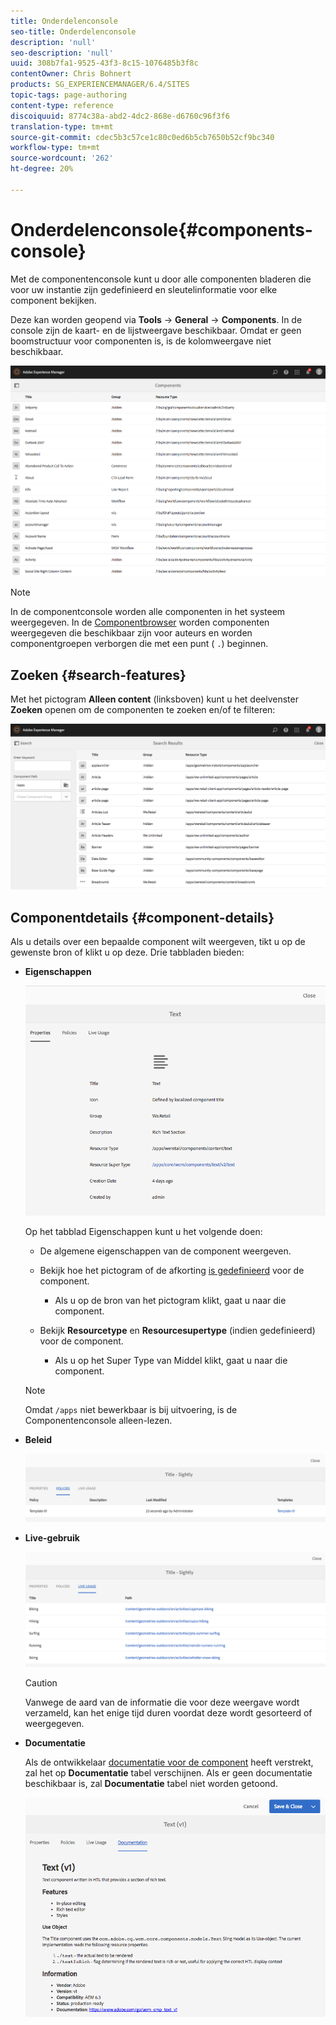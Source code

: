 ```yaml
---
title: Onderdelenconsole
seo-title: Onderdelenconsole
description: 'null'
seo-description: 'null'
uuid: 308b7fa1-9525-43f3-8c15-1076485b3f8c
contentOwner: Chris Bohnert
products: SG_EXPERIENCEMANAGER/6.4/SITES
topic-tags: page-authoring
content-type: reference
discoiquuid: 8774c38a-abd2-4dc2-868e-d6760c96f3f6
translation-type: tm+mt
source-git-commit: cdec5b3c57ce1c80c0ed6b5cb7650b52cf9bc340
workflow-type: tm+mt
source-wordcount: '262'
ht-degree: 20%

---
```



# Onderdelenconsole{#components-console}

Met de componentenconsole kunt u door alle componenten bladeren die voor uw instantie zijn gedefinieerd en sleutelinformatie voor elke component bekijken.

Deze kan worden geopend via **Tools** -> **General** -> **Components**. In de console zijn de kaart- en de lijstweergave beschikbaar. Omdat er geen boomstructuur voor componenten is, is de kolomweergave niet beschikbaar.

![chlimage_1-301](assets/chlimage_1-301.png)

>[!NOTE]
>
>In de componentconsole worden alle componenten in het systeem weergegeven. In de [Componentbrowser](/help/sites-authoring/author-environment-tools.md#components-browser) worden componenten weergegeven die beschikbaar zijn voor auteurs en worden componentgroepen verborgen die met een punt ( `.`) beginnen.

## Zoeken {#search-features}

Met het pictogram **Alleen content** (linksboven) kunt u het deelvenster **Zoeken** openen om de componenten te zoeken en/of te filteren:

![chlimage_1-302](assets/chlimage_1-302.png)

## Componentdetails {#component-details}

Als u details over een bepaalde component wilt weergeven, tikt u op de gewenste bron of klikt u op deze. Drie tabbladen bieden:

* **Eigenschappen**

   ![screen_shot_2018-03-27at165847](assets/screen_shot_2018-03-27at165847.png)

   Op het tabblad Eigenschappen kunt u het volgende doen:

   * De algemene eigenschappen van de component weergeven.
   * Bekijk hoe het pictogram of de afkorting [is gedefinieerd](/help/sites-developing/components-basics.md#component-icon-in-touch-ui) voor de component.

      * Als u op de bron van het pictogram klikt, gaat u naar die component.
   * Bekijk **Resourcetype** en **Resourcesupertype** (indien gedefinieerd) voor de component.

      * Als u op het Super Type van Middel klikt, gaat u naar die component.
   >[!NOTE]
   >
   >Omdat `/apps` niet bewerkbaar is bij uitvoering, is de Componentenconsole alleen-lezen.

* **Beleid**

   ![chlimage_1-303](assets/chlimage_1-303.png)

* **Live-gebruik**

   ![chlimage_1-304](assets/chlimage_1-304.png)

   >[!CAUTION]
   >
   >Vanwege de aard van de informatie die voor deze weergave wordt verzameld, kan het enige tijd duren voordat deze wordt gesorteerd of weergegeven.

* **Documentatie**

   Als de ontwikkelaar [documentatie voor de component](/help/sites-developing/developing-components.md#documenting-your-component) heeft verstrekt, zal het op **Documentatie** tabel verschijnen. Als er geen documentatie beschikbaar is, zal **Documentatie** tabel niet worden getoond.

   ![chlimage_1-305](assets/chlimage_1-305.png)


